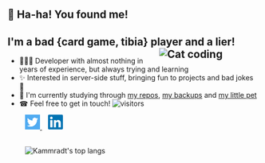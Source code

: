 ## 🎉 Ha-ha! You found me!

## I'm a bad {card game, tibia} player and a lier! <img align="right" src="https://i.giphy.com/media/LmNwrBhejkK9EFP504/200w.webp" alt="Cat coding" width="200" />
- 👨🏻‍💻 Developer with almost nothing in years of experience, but always trying and learning
- ✨ Interested in server-side stuff, bringing fun to projects and bad jokes 👀
- 🔭 I'm currently studying through [my repos](https://github.com/kammradt?tab=repositories), [my backups](https://github.com/kammradt-archives) and [my little pet](https://github.com/C41949)
- ☎ Feel free to get in touch! ![visitors](https://visitor-badge.laobi.icu/badge?page_id=kammradt_kammradt)


<div align="left">

<a href="https://twitter.com/kammzinho" target="_blank"  style="margin-left: 35px">
    <img height="30" src="https://github.com/kammradt/kammradt/blob/master/img/twitter.png?raw=true">
</a>&nbsp;&nbsp;

<a href="https://www.linkedin.com/in/vinicius-kammradt/" target="_blank">
    <img height="30" src="https://github.com/kammradt/kammradt/blob/master/img/linkedin.png?raw=true">
</a>



<br>
<br>

<div  style="margin-left: 35px">

![Kammradt's top langs](https://github-readme-stats.vercel.app/api/top-langs/?username=kammradt&theme=nord&layout=compact&hide=html&langs_count=9)

</div>

</div>
